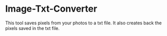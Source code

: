 # Image-Txt-Converter
This tool saves pixels from your photos to a txt file. It also creates back the pixels saved in the txt file.
